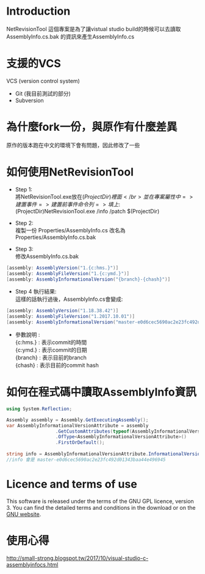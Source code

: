 # Introduction
NetRevisionTool 這個專案是為了讓vistual studio build的時候可以去讀取 AssemblyInfo.cs.bak 的資訊來產生AssemblyInfo.cs

# 支援的VCS
VCS (version control system)
* Git (我目前測試的部分)
* Subversion

# 為什麼fork一份，與原作有什麼差異
原作的版本跑在中文的環境下會有問題，因此修改了一些

# 如何使用NetRevisionTool
* Step 1:</br>
將NetRevisionTool.exe放在$(ProjectDir)裡面</br>
並在專案屬性中=>建置事件=>建置前事件命令列=>填上:$(ProjectDir)NetRevisionTool.exe /info /patch $(ProjectDir)</br>

* Step 2:</br>
複製一份 Properties/AssemblyInfo.cs 改名為 Properties/AssemblyInfo.cs.bak</br>

* Step 3:</br>
修改AssemblyInfo.cs.bak </br>
```c#
[assembly: AssemblyVersion("1.{c:hms.}")] 
[assembly: AssemblyFileVersion("1.{c:ymd.}")] 
[assembly: AssemblyInformationalVersion("{branch}-{chash}")] 
```

* Step 4 執行結果:</br>
這樣的話執行過後，AssemblyInfo.cs會變成:</br>
```c#
[assembly: AssemblyVersion("1.18.38.42")]
[assembly: AssemblyFileVersion("1.2017.10.01")]
[assembly: AssemblyInformationalVersion("master-e0d6cec5690ac2e23fc492d01343baa44e496945")]
```

* 參數說明 :</br>
{c:hms.} : 表示commit的時間</br>
{c:ymd.} : 表示commit的日期</br>
{branch} : 表示目前的branch </br>
{chash} : 表示目前的commit hash </br>

# 如何在程式碼中讀取AssemblyInfo資訊
```c#
using System.Reflection;

Assembly assembly = Assembly.GetExecutingAssembly();
var AssemblyInformationalVersionAttribute = assembly
                  .GetCustomAttributes(typeof(AssemblyInformationalVersionAttribute), false)
                  .OfType<AssemblyInformationalVersionAttribute>()
                  .FirstOrDefault();
				  
string info = AssemblyInformationalVersionAttribute.InformationalVersion;
//info 會是 master-e0d6cec5690ac2e23fc492d01343baa44e496945 

```

# Licence and terms of use
This software is released under the terms of the GNU GPL licence, version 3. You can find the detailed terms and conditions in the download or on the [GNU website](http://www.gnu.org/licenses/gpl-3.0.html).

# 使用心得
http://small-strong.blogspot.tw/2017/10/visual-studio-c-assemblyinfocs.html

